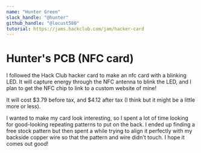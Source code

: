 ```yaml
---
name: "Hunter Green"
slack_handle: "@hunter"
github_handle: "@locust580"
tutorial: https://jams.hackclub.com/jam/hacker-card
---
```


# Hunter's PCB (NFC card)

<!-- Describe your board in 2-3 sentences. What are you making? What will it do? -->
I followed the Hack Club hacker card to make an nfc card with a blinking LED. It will capture energy through the NFC antenna 
to blink the LED, and I plan to get the NFC chip to link to a custom website of mine!
<!-- How much is it going to cost? -->
It will cost $3.79 before tax, and $4.12 after tax (I think but it might be a little more or less).
<!-- Tell us a little bit about your design process. What were some challenges? What helped? ***Totally optional*** -->
I wanted to make my card look interesting, so I spent a lot of time looking for good-looking repeating patterns to put on the
back. I ended up finding a free stock pattern but then spent a while trying to align it perfectly with my backside copper wire
so that the pattern and wire didn't touch. I hope it comes out good! 
